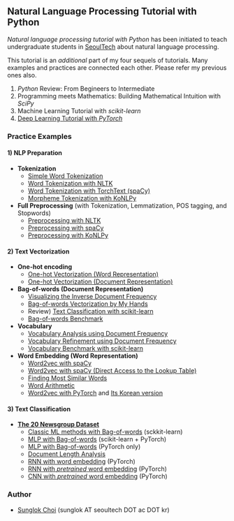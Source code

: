 ## Natural Language Processing Tutorial with Python
_Natural language processing tutorial with Python_ has been initiated to teach undergraduate students in [SeoulTech](https://en.seoultech.ac.kr/) about natural language processing.

This tutorial is an _additional_ part of my four sequels of tutorials. Many examples and practices are connected each other. Please refer my previous ones also.
1. _Python_ Review: From Begineers to Intermediate
2. Programming meets Mathematics: Building Mathematical Intuition with _SciPy_
3. Machine Learning Tutorial with _scikit-learn_
4. [Deep Learning Tutorial with _PyTorch_](https://github.com/mint-lab/dl_tutorial)


### Practice Examples
#### **1) NLP Preparation**
* **Tokenization**
  * [Simple Word Tokenization](https://github.com/mint-lab/nlp_tutorial/blob/master/nlp01_token_simple.py)
  * [Word Tokenization with NLTK](https://github.com/mint-lab/nlp_tutorial/blob/master/nlp01_token_nltk.py)
  * [Word Tokenization with TorchText (spaCy)](https://github.com/mint-lab/nlp_tutorial/blob/master/nlp01_token_torchtext.py)
  * [Morpheme Tokenization with KoNLPy](https://github.com/mint-lab/nlp_tutorial/blob/master/nlp01_token_konlpy.py)
* **Full Preprocessing** (with Tokenization, Lemmatization, POS tagging, and Stopwords)
  * [Preprocessing with NLTK](https://github.com/mint-lab/nlp_tutorial/blob/master/nlp01_preprocess_nltk.py)
  * [Preprocessing with spaCy](https://github.com/mint-lab/nlp_tutorial/blob/master/nlp01_preprocess_spacy.py)
  * [Preprocessing with KoNLPy](https://github.com/mint-lab/nlp_tutorial/blob/master/nlp01_preprocess_konlpy.py)

#### **2) Text Vectorization**
* **One-hot encoding**
  * [One-hot Vectorization (Word Representation)](https://github.com/mint-lab/nlp_tutorial/blob/master/nlp02_onehot_word.py)
  * [One-hot Vectorization (Document Representation)](https://github.com/mint-lab/nlp_tutorial/blob/master/nlp02_onehot_doc.py)
* **Bag-of-words (Document Representation)**
  * [Visualizing the Inverse Document Frequency](https://github.com/mint-lab/nlp_tutorial/blob/master/nlp02_bow_df.py)
  * [Bag-of-words Vectorization by My Hands](https://github.com/mint-lab/nlp_tutorial/blob/master/nlp02_bow_hand.py)
  * Review) [Text Classification with scikit-learn](https://github.com/mint-lab/nlp_tutorial/blob/master/nlp02_bow_sklearn.py)
  * [Bag-of-words Benchmark](https://github.com/mint-lab/nlp_tutorial/blob/master/nlp02_bow_bench.py)
* **Vocabulary**
  * [Vocabulary Analysis using Document Frequency](https://github.com/mint-lab/nlp_tutorial/blob/master/nlp02_vocab_analysis.py)
  * [Vocabulary Refinement using Document Frequency](https://github.com/mint-lab/nlp_tutorial/blob/master/nlp02_vocab_refine.py)
  * [Vocabulary Benchmark with scikit-learn](https://github.com/mint-lab/nlp_tutorial/blob/master/nlp02_vocab_bench.py)
* **Word Embedding (Word Representation)**
  * [Word2vec with spaCy](https://github.com/mint-lab/nlp_tutorial/blob/master/nlp02_word2vec_spacy.py)
  * [Word2vec with spaCy (Direct Access to the Lookup Table)](https://github.com/mint-lab/nlp_tutorial/blob/master/nlp02_word2vec_spacy_direct.py)
  * [Finding Most Similar Words](https://github.com/mint-lab/nlp_tutorial/blob/master/nlp02_word2vec_similar.py)
  * [Word Arithmetic](https://github.com/mint-lab/nlp_tutorial/blob/master/nlp02_word2vec_arithmetic.py)
  * [Word2vec with PyTorch](https://github.com/mint-lab/nlp_tutorial/blob/master/nlp02_word2vec_pytorch.py) and [Its Korean version](https://github.com/mint-lab/nlp_tutorial/blob/master/nlp02_word2vec_pytorch_ko.py)

#### **3) Text Classification**
* **[The 20 Newsgroup Dataset](http://qwone.com/~jason/20Newsgroups/)**
  * [Classic ML methods with Bag-of-words](https://github.com/mint-lab/nlp_tutorial/blob/master/nlp03_bow_sklearn.py) (sckkit-learn)
  * [MLP with Bag-of-words](https://github.com/mint-lab/nlp_tutorial/blob/master/nlp03_bow_pytorch.py) (scikit-learn + PyTorch)
  * [MLP with Bag-of-words](https://github.com/mint-lab/nlp_tutorial/blob/master/nlp03_bow_pytorch_only.py) (PyTorch only)
  * [Document Length Analysis](https://github.com/mint-lab/nlp_tutorial/blob/master/nlp03_doc_analysis.py)
  * [RNN with word embedding](https://github.com/mint-lab/nlp_tutorial/blob/master/nlp03_word2vec_rnn.py) (PyTorch)
  * [RNN with _pretrained_ word embedding](https://github.com/mint-lab/nlp_tutorial/blob/master/nlp03_word2vec_rnn_pretrain.py) (PyTorch)
  * [CNN with _pretrained_ word embedding](https://github.com/mint-lab/nlp_tutorial/blob/master/nlp03_word2vec_cnn.py) (PyTorch)

### Author
* [Sunglok Choi](http://mint-lab.github.io/) (sunglok AT seoultech DOT ac DOT kr)
